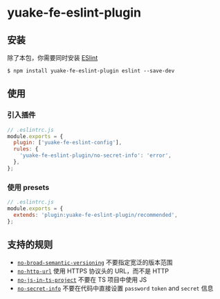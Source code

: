 # yuake-fe-eslint-plugin

## 安装

除了本包，你需要同时安装 [ESlint](https://eslint.org/)

```shell
$ npm install yuake-fe-eslint-plugin eslint --save-dev
```

## 使用

### 引入插件

```js
// .eslintrc.js
module.exports = {
  plugin: ['yuake-fe-eslint-config'],
  rules: {
    'yuake-fe-eslint-plugin/no-secret-info': 'error',
  },
};
```

### 使用 presets

```js
// .eslintrc.js
module.exports = {
  extends: 'plugin:yuake-fe-eslint-plugin/recommended',
};
```

## 支持的规则

- [`no-broad-semantic-versioning`](https://github.com/YuakeNG/vue-lerna.github.io/blob/master/packages/yuake-plugin/rules/no-broad-semantic-versioning.js) 不要指定宽泛的版本范围
- [`no-http-url`](https://github.com/YuakeNG/vue-lerna.github.io/blob/master/packages/yuake-plugin/rules/no-http-url.js) 使用 HTTPS 协议头的 URL，而不是 HTTP
- [`no-js-in-ts-project`](https://github.com/YuakeNG/vue-lerna.github.io/blob/master/packages/yuake-plugin/rules/no-js-in-ts-project.js) 不要在 TS 项目中使用 JS
- [`no-secret-info`](https://github.com/YuakeNG/vue-lerna.github.io/blob/master/packages/yuake-plugin/rules/no-secret-info.js) 不要在代码中直接设置 `password` `token` and `secret` 信息
